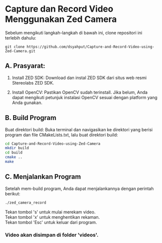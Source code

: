 # Capture dan Record Video Menggunakan Zed Camera

Sebelum mengikuti langkah-langkah di bawah ini, clone repositori ini terlebih dahulu:
```
git clone https://github.com/dsyahput/Capture-and-Record-Video-using-Zed-Camera.git
```

## A. Prasyarat:

1. Install ZED SDK: Download dan instal ZED SDK dari situs web resmi Stereolabs ZED SDK.

2. Install OpenCV: Pastikan OpenCV sudah terinstall. Jika belum, Anda dapat mengikuti petunjuk instalasi OpenCV sesuai dengan platform yang Anda gunakan.

## B. Build Program
Buat direktori build: Buka terminal dan navigasikan ke direktori yang berisi program dan file CMakeLists.txt, lalu buat direktori build:

``` bash
cd Capture-and-Record-Video-using-Zed-Camera
mkdir build
cd build
cmake ..
make
```
## C. Menjalankan Program
Setelah mem-build program, Anda dapat menjalankannya dengan perintah berikut:

```bash
./zed_camera_record
```

Tekan tombol 's' untuk mulai merekam video.         
Tekan tombol 'x' untuk menghentikan rekaman.    
Tekan tombol 'Esc' untuk keluar dari program.   

### Video akan disimpan di folder 'videos'.
